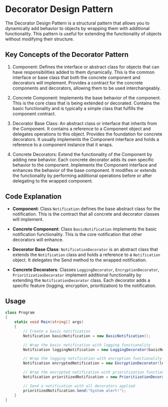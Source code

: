 # Decorator Design Pattern

The Decorator Design Pattern is a structural pattern that allows you to dynamically add behavior to objects by wrapping them with additional functionality. This pattern is useful for extending the functionality of objects without modifying their structure.

## Key Concepts of the Decorator Pattern

1. Component:
Defines the interface or abstract class for objects that can have responsibilities added to them dynamically. This is the common interface or base class that both the concrete component and decorators will implement.
Provides a contract for the concrete components and decorators, allowing them to be used interchangeably.

2. Concrete Component:
Implements the base behavior of the component. This is the core class that is being extended or decorated.
Contains the basic functionality and is typically a simple class that fulfills the component contract.

3. Decorator Base Class:
An abstract class or interface that inherits from the Component. It contains a reference to a Component object and delegates operations to this object.
Provides the foundation for concrete decorators. It usually implements the Component interface and holds a reference to a component instance that it wraps.

4. Concrete Decorators:
Extend the functionality of the Component by adding new behavior. Each concrete decorator adds its own specific behavior to the component.
Implements the Component interface and enhances the behavior of the base component. It modifies or extends the functionality by performing additional operations before or after delegating to the wrapped component.

## Code Explanation

* **Component**:
Class `Notification` defines the base abstract class for the notification. This is the contract that all concrete and decorator classes will implement.

* **Concrete Component**:
Class `BasicNotification` implements the basic notification functionality. This is the core notification that other decorators will enhance.

* **Decorator Base Class**:
`NotificationDecorator` is an abstract class that extends the `Notification` class and holds a reference to a `Notification` object. It delegates the Send method to the wrapped notification.

* **Concrete Decorators**:
Classes `LoggingDecorator`, `EncryptionDecorator`, `PrioritizationDecorator` implement additional functionality by extending the `NotificationDecorator` class. Each decorator adds a specific feature (logging, encryption, prioritization) to the notification.

## Usage

```csharp
class Program
{
    static void Main(string[] args)
    {
        // Create a basic notification
        Notification basicNotification = new BasicNotification();

        // Wrap the basic notification with logging functionality
        Notification loggingNotification = new LoggingDecorator(basicNotification);

        // Wrap the logging notification with encryption functionality
        Notification encryptedNotification = new EncryptionDecorator(loggingNotification);

        // Wrap the encrypted notification with prioritization functionality
        Notification prioritizedNotification = new PrioritizationDecorator(encryptedNotification);

        // Send a notification with all decorators applied
        prioritizedNotification.Send("System alert!");
    }
}
```